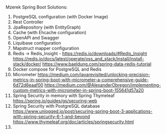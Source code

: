 Mzerek Spring Boot Solutions:
1. PostgreSQL configuration (with Docker Image)
2. Rest Controller
3. JpaRepository (with EntityGraph)
4. Cache (with Ehcache configuration)
5. OpenAPI and Swagger
6. Liquibase configuration
7. Mapstruct mapper configuration
8. Redis -> Redis_Insight - https://redis.io/downloads/#Redis_Insight
   https://redis.io/docs/latest/operate/oss_and_stack/install/install-stack/docker/
   https://www.baeldung.com/spring-data-redis-tutorial
9. Docker compose for PostgreSQL and Redis
10. Micrometer 
    https://medium.com/javarevisited/unlocking-precision-metrics-in-spring-boot-with-micrometer-a-comprehensive-guide-6d72d6eaaf00
    https://medium.com/@AlexanderObregon/implementing-custom-metrics-with-micrometer-in-spring-boot-155641d57a20
11. Spring Security in memory with Spring Thymeleaf
    https://spring.io/guides/gs/securing-web
12. Spring Security with PostgreSQL database
    https://www.unlogged.io/post/securing-spring-boot-3-applications-with-spring-security-6-1-and-beyond
    https://www.thymeleaf.org/doc/articles/springsecurity.html
13. 
